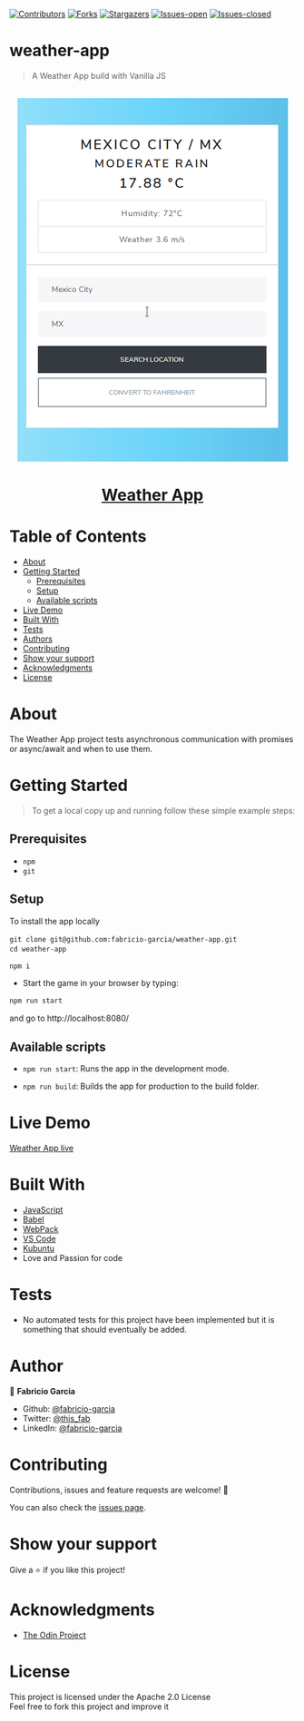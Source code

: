 <!-- PROJECT SHIELDS -->
<!--
*** "reference style" links are used for readability.
*** Reference links are enclosed in brackets [ ] instead of parentheses ( ).
*** See the bottom of this document for the declaration of the reference variables
*** for contributors-url, forks-url, etc. This is an optional, concise syntax you may use.
*** https://www.markdownguide.org/basic-syntax/#reference-style-links
-->

[![Contributors][contributors-shield]][contributors-url]
[![Forks][forks-shield]][forks-url]
[![Stargazers][stars-shield]][stars-url]
[![Issues-open][issues-open-shield]][issues-open-url]
[![Issues-closed][issues-closed-shield]][issues-closed-url]

# weather-app

> A Weather App build with Vanilla JS

</br>
<div align="center">
    <img src="weather-app.gif">
    <a href="http://weather-app-dev.surge.sh/"><h1 width="90">Weather App</h1></a>
</div>

# Table of Contents

- [About](#about)
- [Getting Started](#getting-started)
  - [Prerequisites](#prerequisites)
  - [Setup](#setup)
  - [Available scripts](#available-scripts)
- [Live Demo](#live-demo)
- [Built With](#built-with)
- [Tests](#tests)
- [Authors](#authors)
- [Contributing](#contributing)
- [Show your support](#show-your-support)
- [Acknowledgments](#acknowledgments)
- [License](#license)

# About

The Weather App project tests asynchronous communication with promises or async/await and when to use them.

# Getting Started

> To get a local copy up and running follow these simple example steps:

## Prerequisites

- `npm`
- `git`

## Setup

To install the app locally

`git clone git@github.com:fabricio-garcia/weather-app.git` <br>
`cd weather-app` <br>

```javascript
npm i
```

- Start the game in your browser by typing:

```javascript
npm run start
```

and go to http://localhost:8080/

## Available scripts

- `npm run start`: Runs the app in the development mode.

- `npm run build`: Builds the app for production to the build folder.

# Live Demo

[Weather App live](https://weather-app-dev.surge.sh)

# Built With

- [JavaScript](https://developer.mozilla.org/en-US/docs/Web/JavaScript)
- [Babel](https://babeljs.io/)
- [WebPack](https://webpack.js.org/)
- [VS Code](https://code.visualstudio.com/)
- [Kubuntu](https://kubuntu.org/)
- Love and Passion for code

# Tests

- No automated tests for this project have been implemented but it is something that should eventually be added.

# Author

👤 **Fabricio Garcia**

- Github: [@fabricio-garcia](https://github.com/fabricio-garcia)
- Twitter: [@this_fab](https://twitter.com/this_fab)
- LinkedIn: [@fabricio-garcia](https://linkedin.com/fabricio-garcia)

# Contributing

Contributions, issues and feature requests are welcome! 🤝

You can also check the [issues page](issues/).

# Show your support

Give a ⭐️ if you like this project!

# Acknowledgments

- [The Odin Project](https://www.theodinproject.com/courses/javascript/lessons/weather-app)

# License

This project is licensed under the Apache 2.0 License \
Feel free to fork this project and improve it

<!-- MARKDOWN LINKS & IMAGES -->
<!-- https://www.markdownguide.org/basic-syntax/#reference-style-links -->

[contributors-shield]: https://img.shields.io/github/contributors/fabricio-garcia/weather-app?style=plastic
[contributors-url]: https://github.com/fabricio-garcia/weather-app/graphs/contributors
[forks-shield]: https://img.shields.io/github/forks/fabricio-garcia/weather-app?style=plastic
[forks-url]: https://github.com/fabricio-garcia/weather-app/network/members
[stars-shield]: https://img.shields.io/github/stars/fabricio-garcia/weather-app?style=plastic
[stars-url]: https://github.com/fabricio-garcia/weather-app/stargazers
[issues-open-shield]: https://img.shields.io/github/issues/fabricio-garcia/weather-app?style=plastic
[issues-closed-url]: https://github.com/fabricio-garcia/weather-app/issues
[issues-closed-shield]: https://img.shields.io/github/issues-closed/fabricio-garcia/weather-app?style=plastic
[issues-open-url]: https://github.com/fabricio-garcia/weather-app/issues
